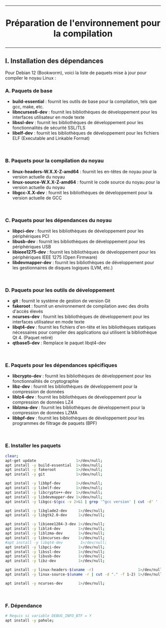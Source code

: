 -------------------------------------------------------------------------------------------------------
# <p align='center'> Préparation de l'environnement pour la compilation </p>

-------------------------------------------------------------------------------------------------------
## I. Installation des dépendances
Pour Debian 12 (Bookworm), voici la liste de paquets mise à jour pour compiler le noyau Linux :

### A. Paquets de base
- **build-essential** : fournit les outils de base pour la compilation, tels que gcc, make, etc.
- **libncurses6-dev** : fournit les bibliothèques de développement pour les interfaces utilisateur en mode texte
- **libssl-dev**      : fournit les bibliothèques de développement pour les fonctionnalités de sécurité SSL/TLS
- **libelf-dev**      : fournit les bibliothèques de développement pour les fichiers ELF (Executable and Linkable Format)

<br />

### B. Paquets pour la compilation du noyau
- **linux-headers-W.X.X-Z-amd64** : fournit les en-têtes de noyau pour la version actuelle du noyau
- **linux-source-W.X.X-Z-amd64**  : fournit le code source du noyau pour la version actuelle du noyau
- **libgcc-X.X-dev**              : fournit les bibliothèques de développement pour la version actuelle de GCC

<br />

### C. Paquets pour les dépendances du noyau
- **libpci-dev**       : fournit les bibliothèques de développement pour les périphériques PCI
- **libusb-dev**       : fournit les bibliothèques de développement pour les périphériques USB
- **libieee1275-dev**  : fournit les bibliothèques de développement pour les périphériques IEEE 1275 (Open Firmware)
- **libdevmapper-dev** : fournit les bibliothèques de développement pour les gestionnaires de disques logiques (LVM, etc.)

<br />

### D. Paquets pour les outils de développement
- **git**         : fournit le système de gestion de version Git
- **fakeroot**    : fournit un environnement de compilation avec des droits d'accès élevés
- **ncurses-dev** : fournit les bibliothèques de développement pour les interfaces utilisateur en mode texte
- **libqt4-dev**  : fournit les fichiers d'en-tête et les bibliothèques statiques nécessaires pour compiler des applications qui utilisent la bibliothèque Qt 4. (Paquet retiré)
- **qtbase5-dev** : Remplace le paquet libqt4-dev

<br />

### E. Paquets pour les dépendances spécifiques
- **libcrypto-dev** : fournit les bibliothèques de développement pour les fonctionnalités de cryptographie
- **libz-dev**      : fournit les bibliothèques de développement pour la compression de données
- **liblz4-dev**    : fournit les bibliothèques de développement pour la compression de données LZ4
- **liblzma-dev**   : fournit les bibliothèques de développement pour la compression de données LZMA
- **libbpf-dev**    : fournit les bibliothèques de développement pour les programmes de filtrage de paquets (BPF)

<br />

### E. Installer les paquets
```bash
clear;
apt-get update                  1>/dev/null;
apt install -y build-essential  1>/dev/null;
apt install -y fakeroot         1>/dev/null;
apt install -y git              1>/dev/null;

apt install -y libbpf-dev       1>/dev/null;
apt install -y libelf-dev       1>/dev/null;
apt install -y libcrypto++-dev  1>/dev/null;
apt install -y libdevmapper-dev 1>/dev/null;
apt install -y libgcc-$(gcc -v 2>&1 | grep '^gcc version' | cut -d' ' -f3 | cut -d "." -f 1)-dev 1>/dev/null;

apt install -y libglade2-dev     1>/dev/null;
apt install -y libgtk2.0-dev     1>/dev/null;

apt install -y libieee1284-3-dev 1>/dev/null;
apt install -y liblz4-dev        1>/dev/null;
apt install -y liblzma-dev       1>/dev/null;
apt install -y libncurses-dev    1>/dev/null;
#apt install -y libqt4-dev        1>/dev/null;
apt install -y libpci-dev        1>/dev/null;
apt install -y libssl-dev        1>/dev/null;
apt install -y libusb-dev        1>/dev/null;
apt install -y libz-dev          1>/dev/null;

apt install -y linux-headers-$(uname -r)                    1>/dev/null;
apt install -y linux-source-$(uname -r | cut -d "." -f 1-2) 1>/dev/null;

apt install -y ncurses-dev       1>/dev/null;
```

<br />

### F. Dépendance
```bash
# Requis si variable DEBUG_INFO_BTF = Y
apt install -y pahole;
```


<br />
